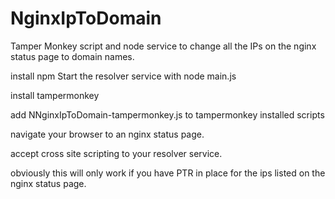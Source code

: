 # NginxIpToDomain
Tamper Monkey script and node service to change all the IPs on the nginx status page to domain names.

install npm
Start the resolver service with 
node main.js

install tampermonkey

add NNginxIpToDomain-tampermonkey.js to tampermonkey installed scripts

navigate your browser to an nginx status page.

accept cross site scripting to your resolver service.

obviously this will only work if you have PTR in place for the ips listed on the nginx status page.
